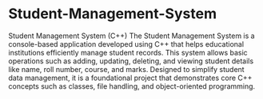 # Student-Management-System


Student Management System (C++)
The Student Management System is a console-based application developed using C++ that helps educational institutions efficiently manage student records. This system allows basic operations such as adding, updating, deleting, and viewing student details like name, roll number, course, and marks. Designed to simplify student data management, it is a foundational project that demonstrates core C++ concepts such as classes, file handling, and object-oriented programming.
